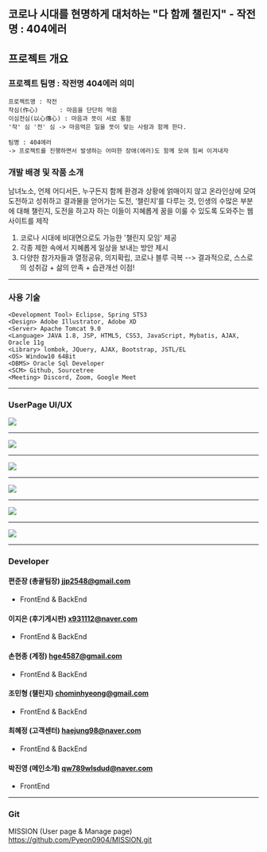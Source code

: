 ## 코로나 시대를 현명하게 대처하는 "다 함께 챌린지" - 작전명 : 404에러

## 프로젝트 개요
### 프로젝트 팀명 : 작전명 404에러 의미
```
프로젝트명 : 작전
작심(作心)      : 마음을 단단히 먹음
이심전심(以心傳心) : 마음과 뜻이 서로 통함
'작' 심 '전' 심 -> 마음먹은 일을 뜻이 맞는 사람과 함께 한다. 
```

```
팀명 : 404에러
-> 프로젝트를 진행하면서 발생하는 어떠한 장애(에러)도 함께 모여 힘써 이겨내자
```

### 개발 배경 및 작품 소개
남녀노소, 언제 어디서든, 누구든지 함께 환경과 상황에 얽매이지 않고 온라인상에 모여 도전하고 성취하고 결과물을 얻어가는 도전, ‘챌린지’를 다루는 것, 인생의 수많은 부분에 대해 챌린지, 도전을 하고자 하는 이들이 지혜롭게 꿈을 이룰 수 있도록 도와주는 웹사이트를 제작

1) 코로나 시대에 비대면으로도 가능한 '챌린지 모임' 제공
2) 각종 제한 속에서 지혜롭게 일상을 보내는 방안 제시
3) 다양한 참가자들과 열정공유, 의지확립, 코로나 블루 극복
--> 결과적으로, 스스로의 성취감 + 삶의 만족 + 습관개선 이점!

***

### 사용 기술
```
<Development Tool> Eclipse, Spring STS3
<Design> Adobe Illustrator, Adobe XD
<Server> Apache Tomcat 9.0
<Language> JAVA 1.8, JSP, HTML5, CSS3, JavaScript, Mybatis, AJAX, Oracle 11g
<Library> lombok, JQuery, AJAX, Bootstrap, JSTL/EL
<OS> Window10 64Bit
<DBMS> Oracle Sql Developer
<SCM> Github, Sourcetree
<Meeting> Discord, Zoom, Google Meet
```

***
  
### UserPage UI/UX
<img src="MISSION_Back/WebContent/resources/images/readmeImages/mainPage.png"></img>
***
<img src="MISSION_Back/WebContent/resources/images/readmeImages/developerList.png"></img>
***
<img src="MISSION_Back/WebContent/resources/images/readmeImages/challengList.png"></img>
***
<img src="MISSION_Back/WebContent/resources/images/readmeImages/challengeDetail.png"></img>
***
<img src="MISSION_Back/WebContent/resources/images/readmeImages/board.png"></img>
***
<img src="MISSION_Back/WebContent/resources/images/readmeImages/review.png"></img>
***

### Developer

#### 편준장 (총괄팀장) jjp2548@gmail.com
- FrontEnd & BackEnd

#### 이지은 (후기게시판) x931112@naver.com
- FrontEnd & BackEnd

#### 손현종 (계정) hge4587@gmail.com
- FrontEnd & BackEnd

#### 조민형 (챌린지) chominhyeong@gmail.com
- FrontEnd & BackEnd

#### 최혜정 (고객센터) haejung98@naver.com
- FrontEnd & BackEnd

#### 박진영 (메인소개) qw789wlsdud@naver.com
- FrontEnd

***

### Git
MISSION (User page & Manage page)
https://github.com/Pyeon0904/MISSION.git
